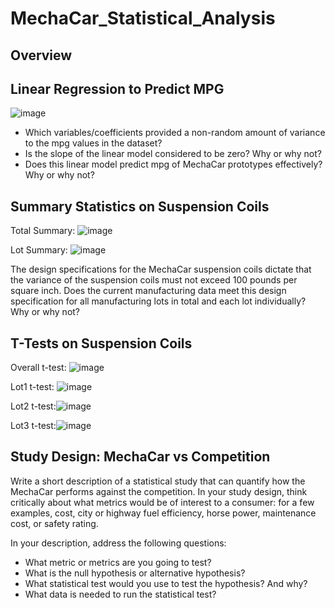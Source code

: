 # MechaCar_Statistical_Analysis

## Overview

## Linear Regression to Predict MPG

![image](https://user-images.githubusercontent.com/41657419/229537963-491e4e94-f2ec-4b21-a82b-c23b280afe61.png)

 - Which variables/coefficients provided a non-random amount of variance to the mpg values in the dataset?
 - Is the slope of the linear model considered to be zero? Why or why not?
 - Does this linear model predict mpg of MechaCar prototypes effectively? Why or why not?
 
## Summary Statistics on Suspension Coils
 
Total Summary:
 ![image](https://user-images.githubusercontent.com/41657419/229539414-0456af32-4562-41e7-b6cc-0d0b97bef354.png)

Lot Summary:
![image](https://user-images.githubusercontent.com/41657419/229539513-6f0ab0d4-e90f-4cac-9a06-c28507f26103.png)
 
 The design specifications for the MechaCar suspension coils dictate that the variance of the suspension coils must not exceed 100 pounds per square inch. Does the current manufacturing data meet this design specification for all manufacturing lots in total and each lot individually? Why or why not?

## T-Tests on Suspension Coils

Overall t-test: ![image](https://user-images.githubusercontent.com/41657419/229541577-62a9daf3-eda4-464f-b9e4-2a914271178d.png)

Lot1 t-test: ![image](https://user-images.githubusercontent.com/41657419/229540851-7e376c95-6e93-41e7-9921-1509e3f2964b.png)

Lot2 t-test:![image](https://user-images.githubusercontent.com/41657419/229541686-ac48b126-977f-4d01-b70a-af9aaa65d164.png)

Lot3 t-test:![image](https://user-images.githubusercontent.com/41657419/229541794-1327af86-a906-450a-a506-c1097d98ed0c.png)

## Study Design: MechaCar vs Competition

Write a short description of a statistical study that can quantify how the MechaCar performs against the competition. In your study design, think critically about what metrics would be of interest to a consumer: for a few examples, cost, city or highway fuel efficiency, horse power, maintenance cost, or safety rating.

In your description, address the following questions:

 - What metric or metrics are you going to test?
 - What is the null hypothesis or alternative hypothesis?
 - What statistical test would you use to test the hypothesis? And why?
 - What data is needed to run the statistical test?
